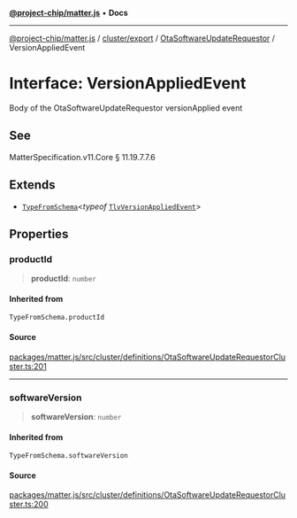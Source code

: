 [**@project-chip/matter.js**](../../../../../README.md) • **Docs**

***

[@project-chip/matter.js](../../../../../modules.md) / [cluster/export](../../../README.md) / [OtaSoftwareUpdateRequestor](../README.md) / VersionAppliedEvent

# Interface: VersionAppliedEvent

Body of the OtaSoftwareUpdateRequestor versionApplied event

## See

MatterSpecification.v11.Core § 11.19.7.7.6

## Extends

- [`TypeFromSchema`](../../../../../tlv/export/README.md#typefromschemas)\<*typeof* [`TlvVersionAppliedEvent`](../README.md#tlvversionappliedevent)\>

## Properties

### productId

> **productId**: `number`

#### Inherited from

`TypeFromSchema.productId`

#### Source

[packages/matter.js/src/cluster/definitions/OtaSoftwareUpdateRequestorCluster.ts:201](https://github.com/project-chip/matter.js/blob/7a8cbb56b87d4ccf34bec5a9a95ab40a1711324f/packages/matter.js/src/cluster/definitions/OtaSoftwareUpdateRequestorCluster.ts#L201)

***

### softwareVersion

> **softwareVersion**: `number`

#### Inherited from

`TypeFromSchema.softwareVersion`

#### Source

[packages/matter.js/src/cluster/definitions/OtaSoftwareUpdateRequestorCluster.ts:200](https://github.com/project-chip/matter.js/blob/7a8cbb56b87d4ccf34bec5a9a95ab40a1711324f/packages/matter.js/src/cluster/definitions/OtaSoftwareUpdateRequestorCluster.ts#L200)
